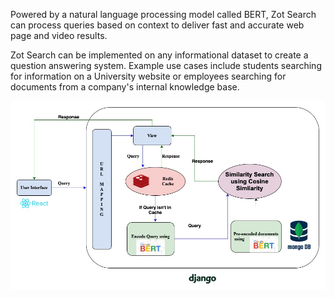 Powered by a natural language processing model called BERT, Zot Search can process queries based on context to deliver fast and accurate web page and video results.

Zot Search can be implemented on any informational dataset to create a question answering system. Example use cases include students searching for information on a University website or employees searching for documents from a company's internal knowledge base.

![Screenshot](architecture.jpeg)
